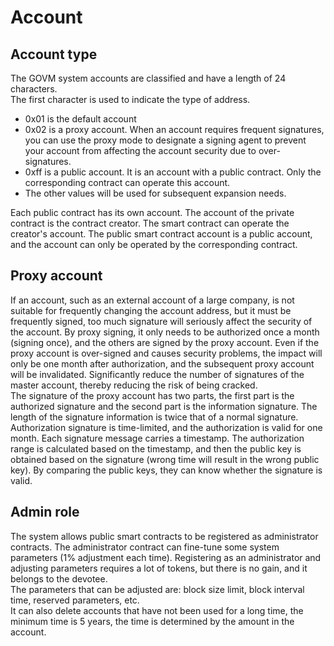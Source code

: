# Account

## Account type

The GOVM system accounts are classified and have a length of 24 characters.  
The first character is used to indicate the type of address.  

* 0x01 is the default account  
* 0x02 is a proxy account. When an account requires frequent signatures, you can use the proxy mode to designate a signing agent to prevent your account from affecting the account security due to over-signatures.  
* 0xff is a public account. It is an account with a public contract. Only the corresponding contract can operate this account.
* The other values ​​will be used for subsequent expansion needs.  

Each public contract has its own account. The account of the private contract is the contract creator. The smart contract can operate the creator's account. The public smart contract account is a public account, and the account can only be operated by the corresponding contract.  

## Proxy account

If an account, such as an external account of a large company, is not suitable for frequently changing the account address, but it must be frequently signed, too much signature will seriously affect the security of the account. By proxy signing, it only needs to be authorized once a month (signing once), and the others are signed by the proxy account. Even if the proxy account is over-signed and causes security problems, the impact will only be one month after authorization, and the subsequent proxy account will be invalidated. Significantly reduce the number of signatures of the master account, thereby reducing the risk of being cracked.  
The signature of the proxy account has two parts, the first part is the authorized signature and the second part is the information signature. The length of the signature information is twice that of a normal signature.  
Authorization signature is time-limited, and the authorization is valid for one month. Each signature message carries a timestamp. The authorization range is calculated based on the timestamp, and then the public key is obtained based on the signature (wrong time will result in the wrong public key). By comparing the public keys, they can know whether the signature is valid.  

## Admin role

The system allows public smart contracts to be registered as administrator contracts. The administrator contract can fine-tune some system parameters (1% adjustment each time). Registering as an administrator and adjusting parameters requires a lot of tokens, but there is no gain, and it belongs to the devotee.  
The parameters that can be adjusted are: block size limit, block interval time, reserved parameters, etc.  
It can also delete accounts that have not been used for a long time, the minimum time is 5 years, the time is determined by the amount in the account.  
